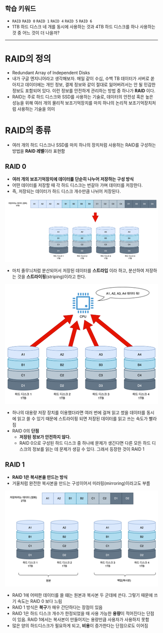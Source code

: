 ## 학습 키워드

- `RAID` `RAID 0` `RAID 1` `RAID 4` `RAID 5` `RAID 6`
- 1TB 하드 디스크 네 개를 동시에 사용하는 것과 4TB 하드 디스크를 하나 사용하는 것 중 어느 것이 더 나을까?

---

# RAID의 정의

- Redundant Array of Independent Disks
- 내가 구글 엔지니어라고 생각해보자. 매일 같이 수십, 수백 TB 데이터가 서버로 쏟아지고 데이터에는 개인 정보, 결제 정보와 같이 절대로 잃어버려서는 안 될 민감한 정보도 포함되어 있다. 이런 정보를 안전하게 관리하는 방법 중 하나가 **RAID** 이다.
- RAID는 주로 하드 디스크와 SSD를 사용하는 기술로, 데이터의 안전성 혹은 높은 성능을 위해 여러 개의 물리적 보조기억장치를 마치 하나의 논리적 보조기억장치처럼 사용하는 기술을 의미

# RAID의 종류

- 여러 개의 하드 디스크나 SSD를 마치 하나의 장치처럼 사용하는 RAID를 구성하는 방법을 **RAID 레벨**이라 표현함

## RAID 0

- **여러 개의 보조기억장치에 데이터를 단순히 나누어 저장하는 구성 방식**
- 어떤 데이터를 저장할 때 각 하드 디스크는 번갈아 가며 데이터를 저장한다.
- 즉, 저장되는 데이터가 하드 디스크 개수만큼 나뉘어 저장된다.

![](/CS/hongong/img/RAID0.png)

- 마치 줄무늬처럼 분산되어서 저장된 데이터를 **스트라입** 이라 하고, 분산하여 저장하는 것을 **스트라이핑**(striping)이라고 한다.

![](/CS/hongong/img/RAID0_속도.png)

- 하나의 대용량 저장 장치를 이용했더라면 여러 번에 걸쳐 읽고 썼을 데이터를 동시에 읽고 쓸 수 있기 때문에 스트라이핑 되면 저장된 데이터를 읽고 쓰는 속도가 빨라짐
- RAID 0의 **단점**
    - **저장된 정보가 안전하지 않다.**
    - RAID 0으로 구성된 하드 디스크 중 하나에 문제가 생긴다면 다른 모든 하드 디스크의 정보를 읽는 데 문제가 생길 수 있다. 그래서 등장한 것이 RAID 1

## RAID 1

- **RAID 1은 복사본을 만드는 방식**
- 거울처럼 완전한 복사본을 만드는 구성이어서 미러링(mirroring)이라고도 부름

![](/CS/hongong/img/RAID1.png)

- RAID 1에 어떠한 데이터를 쓸 떄는 원본과 복사본 두 군데에 쓴다. 그렇기 때문에 쓰기 속도는 RAID 0 보다 느림
- RAID 1 방식은 **복구**가 매우 간단하다는 장점이 있음
- RAID 1은 하드 디스크 개수가 한정되었을 때 사용 가능한 **용량**이 적어진다는 단점이 있음. RAID 1에서는 복사본이 만들어지는 용량만큼 사용자가 사용하지 못함
- 많은 양의 하드디스크가 필요하게 되고, **비용**이 증가한다는 단점으로도 이어짐